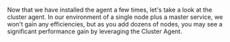 Now that we have installed the agent a few times, let's take a look at the cluster agent. In our environment of a single node plus a master service, we won't gain any efficiencies, but as you add dozens of nodes, you may see a significant performance gain by leveraging the Cluster Agent. 